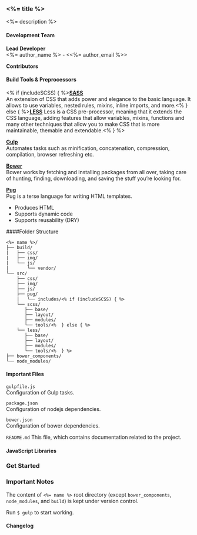 ### <%= title %>
<%= description %>

#### Development Team

**Lead Developer**  
<%= author_name %> - <<%= author_email %>>

**Contributors**



#### Build Tools & Preprocessors

<% if (includeSCSS) { %>**[SASS](http://sass-lang.com/guide)**  
An extension of CSS that adds power and elegance to the basic language. It allows to use variables, nested rules, mixins, inline imports, and more.<%  } else { %>**[LESS](http://lesscss.org/)**
Less is a CSS pre-processor, meaning that it extends the CSS language, adding features that allow variables, mixins, functions and many other techniques that allow you to make CSS that is more maintainable, themable and extendable.<%  } %> 

**[Gulp](http://gulpjs.com/)**  
Automates tasks such as minification, concatenation, compression, compilation, browser refreshing etc.

**[Bower](http://bower.io/#getting-started)**  
Bower works by fetching and installing packages from all over, taking care of hunting, finding, downloading, and saving the stuff you’re looking for.

**[Pug](http://pug-lang.com/)**  
Pug is a terse language for writing HTML templates.

* Produces HTML
* Supports dynamic code
* Supports reusability (DRY)

####Folder Structure
	
	<%= name %>/  
	├── build/
	|   ├── css/
	|   ├── img/
	|   └── js/
	|       └── vendor/
	└── src/
	    ├── css/
	    ├── img/
	    ├── js/
	    ├── pug/
	    |   └── includes/<% if (includeSCSS) { %>
	    └── scss/
	       ├── base/
	       ├── layout/
	       ├── modules/
	       └── tools/<%  } else { %>
	    └── less/
	       ├── base/
	       ├── layout/
	       ├── modules/
	       └── tools/<%  } %>
	├── bower_components/
	└── node_modules/


#### Important Files
`gulpfile.js`  
Configuration of Gulp tasks.

`package.json`  
Configuration of nodejs dependencies.

`bower.json`  
Configuration of bower dependencies.

`README.md`
This file, which contains documentation related to the project.


#### JavaScript Libraries


### Get Started


### Important Notes
The content of `<%= name %>` root directory (except `bower_components`, `node_modules`, and `build`) is kept under version control.  

Run `$ gulp` to start working.

#### Changelog

